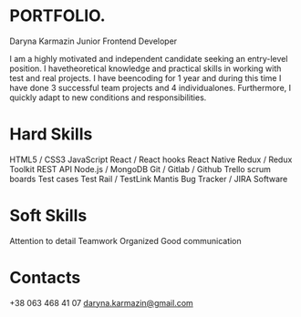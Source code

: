 # PORTFOLIO.

Daryna Karmazin
Junior Frontend Developer

I am a highly motivated and independent candidate seeking an entry-level position. I havetheoretical knowledge and practical skills in working with test and real projects. I have beencoding for 1 year and during this time I have done 3 successful team projects and 4 individualones. Furthermore, I quickly adapt to new conditions and responsibilities.

# Hard Skills
HTML5 / CSS3
JavaScript
React / React hooks
React Native
Redux / Redux Toolkit
REST API
Node.js / MongoDB
Git / Gitlab / Github
Trello scrum boards
Test cases Test Rail / TestLink
Mantis Bug Tracker / JIRA Software

# Soft Skills
Attention to detail
Teamwork
Organized
Good communication

# Contacts
+38 063 468 41 07
daryna.karmazin@gmail.com
